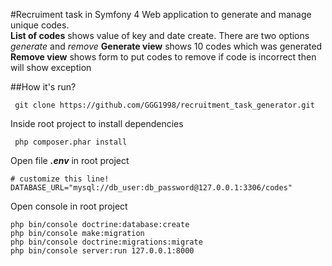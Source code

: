 #Recruiment task in Symfony 4
Web application to generate and manage unique codes.  
**List of codes** shows value of key and date create. There are two options _generate_ and _remove_
**Generate view** shows 10 codes which was generated  
**Remove view** shows form to put codes to remove if code is incorrect then will show exception

##How it's run?  

     git clone https://github.com/GGG1998/recruitment_task_generator.git
Inside root project to install dependencies

     php composer.phar install
Open file **_.env_** in root project

    # customize this line!
    DATABASE_URL="mysql://db_user:db_password@127.0.0.1:3306/codes"
Open console in root project
       
    php bin/console doctrine:database:create
    php bin/console make:migration
    php bin/console doctrine:migrations:migrate
    php bin/console server:run 127.0.0.1:8000
